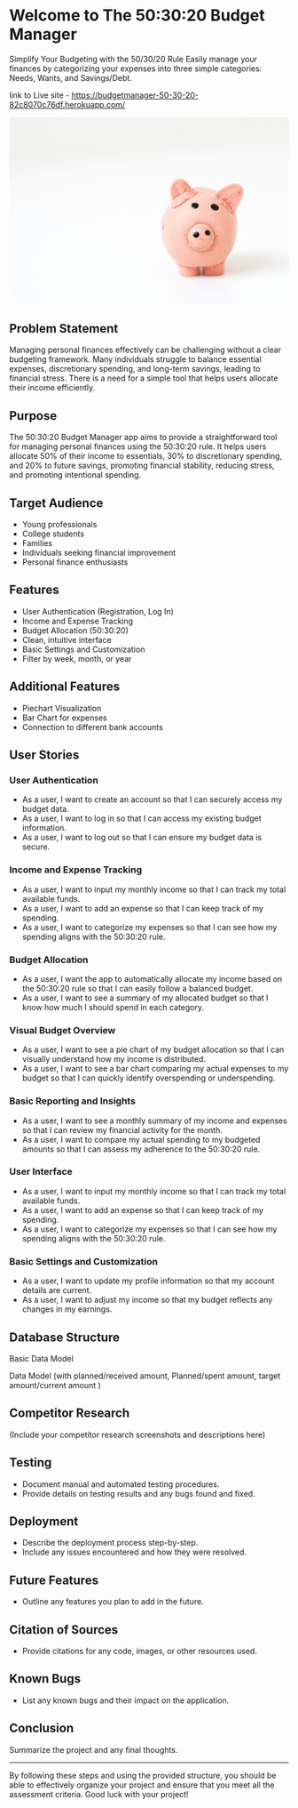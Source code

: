 # Welcome to The 50:30:20 Budget Manager

Simplify Your Budgeting with the 50/30/20 Rule
Easily manage your finances by categorizing your expenses into three simple categories: Needs, Wants, and Savings/Debt.

link to Live site - https://budgetmanager-50-30-20-82c8070c76df.herokuapp.com/

![Alt text](static/images/budgeting_image.png)


## Problem Statement
Managing personal finances effectively can be challenging without a clear budgeting framework. Many individuals struggle to balance essential expenses, discretionary spending, and long-term savings, leading to financial stress. There is a need for a simple tool that helps users allocate their income efficiently.

## Purpose
The 50:30:20 Budget Manager app aims to provide a straightforward tool for managing personal finances using the 50:30:20 rule. It helps users allocate 50% of their income to essentials, 30% to discretionary spending, and 20% to future savings, promoting financial stability, reducing stress, and promoting intentional spending.

## Target Audience
- Young professionals
- College students
- Families
- Individuals seeking financial improvement
- Personal finance enthusiasts

## Features
- User Authentication (Registration, Log In)
- Income and Expense Tracking
- Budget Allocation (50:30:20)
- Clean, intuitive interface
- Basic Settings and Customization
- Filter by week, month, or year

## Additional Features
- Piechart Visualization
- Bar Chart for expenses
- Connection to different bank accounts

## User Stories
### User Authentication
- As a user, I want to create an account so that I can securely access my budget data.
- As a user, I want to log in so that I can access my existing budget information.
- As a user, I want to log out so that I can ensure my budget data is secure.

### Income and Expense Tracking
- As a user, I want to input my monthly income so that I can track my total available funds.
- As a user, I want to add an expense so that I can keep track of my spending.
- As a user, I want to categorize my expenses so that I can see how my spending aligns with the 50:30:20 rule.

### Budget Allocation
- As a user, I want the app to automatically allocate my income based on the 50:30:20 rule so that I can easily follow a balanced budget.
- As a user, I want to see a summary of my allocated budget so that I know how much I should spend in each category.

### Visual Budget Overview
- As a user, I want to see a pie chart of my budget allocation so that I can visually understand how my income is distributed.
- As a user, I want to see a bar chart comparing my actual expenses to my budget so that I can quickly identify overspending or underspending.

### Basic Reporting and Insights
- As a user, I want to see a monthly summary of my income and expenses so that I can review my financial activity for the month.
- As a user, I want to compare my actual spending to my budgeted amounts so that I can assess my adherence to the 50:30:20 rule.

### User Interface
- As a user, I want to input my monthly income so that I can track my total available funds.
- As a user, I want to add an expense so that I can keep track of my spending.
- As a user, I want to categorize my expenses so that I can see how my spending aligns with the 50:30:20 rule.

### Basic Settings and Customization
- As a user, I want to update my profile information so that my account details are current.
- As a user, I want to adjust my income so that my budget reflects any changes in my earnings.

## Database Structure
Basic Data Model 

Data Model (with planned/received amount, Planned/spent amount, target amount/current amount ) 



## Competitor Research
(Include your competitor research screenshots and descriptions here)

## Testing
- Document manual and automated testing procedures.
- Provide details on testing results and any bugs found and fixed.

## Deployment
- Describe the deployment process step-by-step.
- Include any issues encountered and how they were resolved.

## Future Features
- Outline any features you plan to add in the future.

## Citation of Sources
- Provide citations for any code, images, or other resources used.

## Known Bugs
- List any known bugs and their impact on the application.

## Conclusion
Summarize the project and any final thoughts.

---

By following these steps and using the provided structure, you should be able to effectively organize your project and ensure that you meet all the assessment criteria. Good luck with your project!
